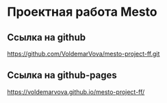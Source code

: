 # Проектная работа Mesto

## Ссылка на github
https://github.com/VoldemarVova/mesto-project-ff.git

## Ссылка на github-pages
https://voldemarvova.github.io/mesto-project-ff/

